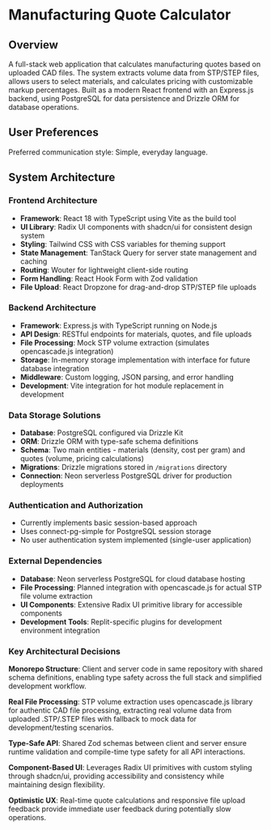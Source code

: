 # Manufacturing Quote Calculator

## Overview

A full-stack web application that calculates manufacturing quotes based on uploaded CAD files. The system extracts volume data from STP/STEP files, allows users to select materials, and calculates pricing with customizable markup percentages. Built as a modern React frontend with an Express.js backend, using PostgreSQL for data persistence and Drizzle ORM for database operations.

## User Preferences

Preferred communication style: Simple, everyday language.

## System Architecture

### Frontend Architecture
- **Framework**: React 18 with TypeScript using Vite as the build tool
- **UI Library**: Radix UI components with shadcn/ui for consistent design system
- **Styling**: Tailwind CSS with CSS variables for theming support
- **State Management**: TanStack Query for server state management and caching
- **Routing**: Wouter for lightweight client-side routing
- **Form Handling**: React Hook Form with Zod validation
- **File Upload**: React Dropzone for drag-and-drop STP/STEP file uploads

### Backend Architecture
- **Framework**: Express.js with TypeScript running on Node.js
- **API Design**: RESTful endpoints for materials, quotes, and file uploads
- **File Processing**: Mock STP volume extraction (simulates opencascade.js integration)
- **Storage**: In-memory storage implementation with interface for future database integration
- **Middleware**: Custom logging, JSON parsing, and error handling
- **Development**: Vite integration for hot module replacement in development

### Data Storage Solutions
- **Database**: PostgreSQL configured via Drizzle Kit
- **ORM**: Drizzle ORM with type-safe schema definitions
- **Schema**: Two main entities - materials (density, cost per gram) and quotes (volume, pricing calculations)
- **Migrations**: Drizzle migrations stored in `/migrations` directory
- **Connection**: Neon serverless PostgreSQL driver for production deployments

### Authentication and Authorization
- Currently implements basic session-based approach
- Uses connect-pg-simple for PostgreSQL session storage
- No user authentication system implemented (single-user application)

### External Dependencies
- **Database**: Neon serverless PostgreSQL for cloud database hosting
- **File Processing**: Planned integration with opencascade.js for actual STP file volume extraction
- **UI Components**: Extensive Radix UI primitive library for accessible components
- **Development Tools**: Replit-specific plugins for development environment integration

### Key Architectural Decisions

**Monorepo Structure**: Client and server code in same repository with shared schema definitions, enabling type safety across the full stack and simplified development workflow.

**Real File Processing**: STP volume extraction uses opencascade.js library for authentic CAD file processing, extracting real volume data from uploaded .STP/.STEP files with fallback to mock data for development/testing scenarios.

**Type-Safe API**: Shared Zod schemas between client and server ensure runtime validation and compile-time type safety for all API interactions.

**Component-Based UI**: Leverages Radix UI primitives with custom styling through shadcn/ui, providing accessibility and consistency while maintaining design flexibility.

**Optimistic UX**: Real-time quote calculations and responsive file upload feedback provide immediate user feedback during potentially slow operations.
